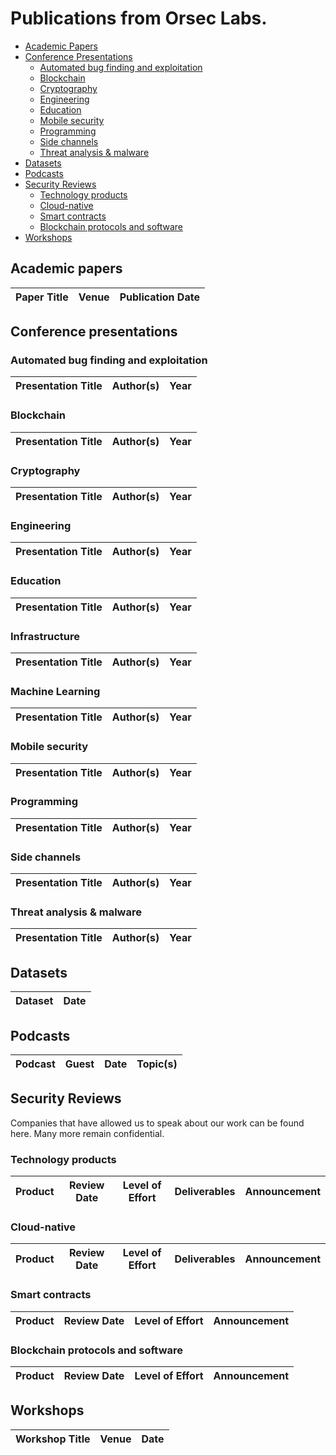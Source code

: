 # Publications from Orsec Labs.

* [Academic Papers](#academic-papers)
* [Conference Presentations](#conference-presentations)
  * [Automated bug finding and exploitation](#automated-bug-finding-and-exploitation)
  * [Blockchain](#blockchain)
  * [Cryptography](#cryptography)
  * [Engineering](#engineering)
  * [Education](#education)
  * [Mobile security](#mobile-security)
  * [Programming](#programming)
  * [Side channels](#side-channels)
  * [Threat analysis & malware](#threat-analysis--malware)
* [Datasets](#datasets)
* [Podcasts](#podcasts)
* [Security Reviews](#security-reviews)
  * [Technology products](#technology-products)
  * [Cloud-native](#cloud-native)
  * [Smart contracts](#smart-contracts)
  * [Blockchain protocols and software](#blockchain-protocols-and-software)
* [Workshops](#workshops)

## Academic papers

| Paper Title | Venue | Publication Date |
| --- | --- | --- |


## Conference presentations

### Automated bug finding and exploitation

| Presentation Title | Author(s) | Year |
| --- | --- | --- |


### Blockchain

| Presentation Title | Author(s) | Year |
| --- | --- | --- |


### Cryptography

| Presentation Title | Author(s) | Year |
| --- | --- | --- |


### Engineering

| Presentation Title | Author(s) | Year |
| --- | --- | --- |


### Education

| Presentation Title | Author(s) | Year |
| --- | --- | --- |


### Infrastructure

| Presentation Title | Author(s) | Year |
| --- | --- | --- |


### Machine Learning

| Presentation Title | Author(s) | Year |
| --- | --- | --- |


### Mobile security

| Presentation Title | Author(s) | Year |
| --- | --- | --- |


### Programming

| Presentation Title | Author(s) | Year |
| --- | --- | --- |


### Side channels

| Presentation Title | Author(s) | Year |
| --- | --- | --- |


### Threat analysis & malware

| Presentation Title | Author(s) | Year |
| --- | --- | --- |


## Datasets

| Dataset | Date |
| --- |---|


## Podcasts

| Podcast | Guest | Date | Topic(s) |
| --- | --- | --- | --- |

## Security Reviews

Companies that have allowed us to speak about our work can be found here. Many more remain confidential.

### Technology products

| Product | Review Date | Level of Effort | Deliverables | Announcement |
| --- | --- | --- | --- | --- |


### Cloud-native

| Product | Review Date | Level of Effort | Deliverables | Announcement |
| --- | --- | --- | --- | --- |


### Smart contracts

| Product | Review Date | Level of Effort | Announcement |
| --- | --- | --- | --- |


### Blockchain protocols and software

| Product | Review Date | Level of Effort | Announcement |
| --- | --- | --- | --- |

## Workshops

| Workshop Title | Venue | Date |
| --- | --- | --- |

